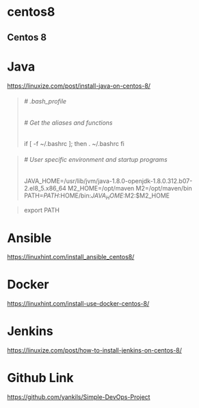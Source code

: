 # centos8
Centos 8
----------------------------------------------------------
# Java
https://linuxize.com/post/install-java-on-centos-8/

> ###### # .bash_profile
>
> ###### # Get the aliases and functions
> if [ -f ~/.bashrc ]; then
>         . ~/.bashrc
> fi

> ###### # User specific environment and startup programs
> JAVA_HOME=/usr/lib/jvm/java-1.8.0-openjdk-1.8.0.312.b07-2.el8_5.x86_64
> M2_HOME=/opt/maven
> M2=/opt/maven/bin
> PATH=$PATH:$HOME/bin:$JAVA_HOME:$M2:$M2_HOME

> export PATH

# Ansible
https://linuxhint.com/install_ansible_centos8/

# Docker
https://linuxhint.com/install-use-docker-centos-8/

# Jenkins
https://linuxize.com/post/how-to-install-jenkins-on-centos-8/

# Github Link
https://github.com/yankils/Simple-DevOps-Project






